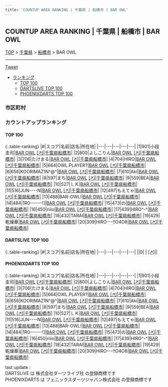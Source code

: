 ```yaml
---
title: 'COUNTUP AREA RANKING | 千葉県 | 船橋市 | BAR OWL'
---
```

## COUNTUP AREA RANKING | 千葉県 | 船橋市 | BAR OWL

[TOP](/darts/rank/) > [千葉県](/darts/rank/千葉県/) > [船橋市](/darts/rank/千葉県/船橋市/) > BAR OWL

___

<a href="https://twitter.com/share?ref_src=twsrc%5Etfw" data-text="COUNTUP AREA RANKING | 千葉県船橋市BAR OWL" class="twitter-share-button" data-hashtags="DARTSLIVE,PHOENIXDARTS,darts,ダーツ" data-show-count="false">Tweet</a>

* [ランキング](#カウントアップランキング)
    * [TOP 100](#top-100)
    * [DARTSLIVE TOP 100](#dartslive-top-100)
    * [PHOENIXDARTS TOP 100](#phoenixdarts-top-100)

### 市区町村

<ul>

</ul>

### カウントアップランキング

#### TOP 100



{:.table-ranking}
|#|スコア|名前|店名|所在地|
|---|---|---|---|---|
|1|901|<span class="rank-name-pd">小段 圭司</span>|<a href="/darts/rank/shops/77312.html">BAR OWL</a> <a href="https://vs.phoenixdarts.com/jp/shop/shopDetailInfo/s_77312?s_seq=77312">[↗]</a>|<a href="/darts/rank/千葉県/船橋市">千葉県船橋市</a>|
|2|800|<span class="rank-name-pd">よしこりん</span>|<a href="/darts/rank/shops/77312.html">BAR OWL</a> <a href="https://vs.phoenixdarts.com/jp/shop/shopDetailInfo/s_77312?s_seq=77312">[↗]</a>|<a href="/darts/rank/千葉県/船橋市">千葉県船橋市</a>|
|3|706|<span class="rank-name-pd">たけまる</span>|<a href="/darts/rank/shops/77312.html">BAR OWL</a> <a href="https://vs.phoenixdarts.com/jp/shop/shopDetailInfo/s_77312?s_seq=77312">[↗]</a>|<a href="/darts/rank/千葉県/船橋市">千葉県船橋市</a>|
|4|704|<span class="rank-name-pd">HIRO</span>|<a href="/darts/rank/shops/77312.html">BAR OWL</a> <a href="https://vs.phoenixdarts.com/jp/shop/shopDetailInfo/s_77312?s_seq=77312">[↗]</a>|<a href="/darts/rank/千葉県/船橋市">千葉県船橋市</a>|
|5|664|<span class="rank-name-pd">OWL.PLAYER?</span>|<a href="/darts/rank/shops/77312.html">BAR OWL</a> <a href="https://vs.phoenixdarts.com/jp/shop/shopDetailInfo/s_77312?s_seq=77312">[↗]</a>|<a href="/darts/rank/千葉県/船橋市">千葉県船橋市</a>|
|6|656|<span class="rank-name-pd">KOORIMAZ1N^@^</span>|<a href="/darts/rank/shops/77312.html">BAR OWL</a> <a href="https://vs.phoenixdarts.com/jp/shop/shopDetailInfo/s_77312?s_seq=77312">[↗]</a>|<a href="/darts/rank/千葉県/船橋市">千葉県船橋市</a>|
|7|610|<span class="rank-name-pd">Aki</span>|<a href="/darts/rank/shops/77312.html">BAR OWL</a> <a href="https://vs.phoenixdarts.com/jp/shop/shopDetailInfo/s_77312?s_seq=77312">[↗]</a>|<a href="/darts/rank/千葉県/船橋市">千葉県船橋市</a>|
|8|597|<span class="rank-name-pd">まち</span>|<a href="/darts/rank/shops/77312.html">BAR OWL</a> <a href="https://vs.phoenixdarts.com/jp/shop/shopDetailInfo/s_77312?s_seq=77312">[↗]</a>|<a href="/darts/rank/千葉県/船橋市">千葉県船橋市</a>|
|9|559|<span class="rank-name-pd">BEA</span>|<a href="/darts/rank/shops/77312.html">BAR OWL</a> <a href="https://vs.phoenixdarts.com/jp/shop/shopDetailInfo/s_77312?s_seq=77312">[↗]</a>|<a href="/darts/rank/千葉県/船橋市">千葉県船橋市</a>|
|10|527|<span class="rank-name-pd">ＬＫ</span>|<a href="/darts/rank/shops/77312.html">BAR OWL</a> <a href="https://vs.phoenixdarts.com/jp/shop/shopDetailInfo/s_77312?s_seq=77312">[↗]</a>|<a href="/darts/rank/千葉県/船橋市">千葉県船橋市</a>|
|11|516|<span class="rank-name-pd">JUN----N</span>|<a href="/darts/rank/shops/77312.html">BAR OWL</a> <a href="https://vs.phoenixdarts.com/jp/shop/shopDetailInfo/s_77312?s_seq=77312">[↗]</a>|<a href="/darts/rank/千葉県/船橋市">千葉県船橋市</a>|
|12|497|<span class="rank-name-pd">もえてゃ</span>|<a href="/darts/rank/shops/77312.html">BAR OWL</a> <a href="https://vs.phoenixdarts.com/jp/shop/shopDetailInfo/s_77312?s_seq=77312">[↗]</a>|<a href="/darts/rank/千葉県/船橋市">千葉県船橋市</a>|
|13|488|<span class="rank-name-pd">BAR-OWL!</span>|<a href="/darts/rank/shops/77312.html">BAR OWL</a> <a href="https://vs.phoenixdarts.com/jp/shop/shopDetailInfo/s_77312?s_seq=77312">[↗]</a>|<a href="/darts/rank/千葉県/船橋市">千葉県船橋市</a>|
|14|484|<span class="rank-name-pd">1R0------!]</span>|<a href="/darts/rank/shops/77312.html">BAR OWL</a> <a href="https://vs.phoenixdarts.com/jp/shop/shopDetailInfo/s_77312?s_seq=77312">[↗]</a>|<a href="/darts/rank/千葉県/船橋市">千葉県船橋市</a>|
|15|473|<span class="rank-name-pd">の</span>|<a href="/darts/rank/shops/77312.html">BAR OWL</a> <a href="https://vs.phoenixdarts.com/jp/shop/shopDetailInfo/s_77312?s_seq=77312">[↗]</a>|<a href="/darts/rank/千葉県/船橋市">千葉県船橋市</a>|
|16|450|<span class="rank-name-pd">riiio</span>|<a href="/darts/rank/shops/77312.html">BAR OWL</a> <a href="https://vs.phoenixdarts.com/jp/shop/shopDetailInfo/s_77312?s_seq=77312">[↗]</a>|<a href="/darts/rank/千葉県/船橋市">千葉県船橋市</a>|
|17|439|<span class="rank-name-pd">HIRO^-^</span>|<a href="/darts/rank/shops/77312.html">BAR OWL</a> <a href="https://vs.phoenixdarts.com/jp/shop/shopDetailInfo/s_77312?s_seq=77312">[↗]</a>|<a href="/darts/rank/千葉県/船橋市">千葉県船橋市</a>|
|18|432|<span class="rank-name-pd">TARAI</span>|<a href="/darts/rank/shops/77312.html">BAR OWL</a> <a href="https://vs.phoenixdarts.com/jp/shop/shopDetailInfo/s_77312?s_seq=77312">[↗]</a>|<a href="/darts/rank/千葉県/船橋市">千葉県船橋市</a>|
|19|429|<span class="rank-name-pd">乾燥華</span>|<a href="/darts/rank/shops/77312.html">BAR OWL</a> <a href="https://vs.phoenixdarts.com/jp/shop/shopDetailInfo/s_77312?s_seq=77312">[↗]</a>|<a href="/darts/rank/千葉県/船橋市">千葉県船橋市</a>|
|20|309|<span class="rank-name-pd">HIRO---!!O4O8</span>|<a href="/darts/rank/shops/77312.html">BAR OWL</a> <a href="https://vs.phoenixdarts.com/jp/shop/shopDetailInfo/s_77312?s_seq=77312">[↗]</a>|<a href="/darts/rank/千葉県/船橋市">千葉県船橋市</a>|


#### DARTSLIVE TOP 100



{:.table-ranking}
|#|スコア|名前|店名|所在地|
|---|---|---|---|---|
||0|<span class="rank-name-dl"> </span>|<a href="/darts/rank/shops/.html"></a> <a href="">[↗]</a>|<a href="/darts/rank//"></a>|


#### PHOENIXDARTS TOP 100



{:.table-ranking}
|#|スコア|名前|店名|所在地|
|---|---|---|---|---|
|1|901|<span class="rank-name-pd">小段 圭司</span>|<a href="/darts/rank/shops/77312.html">BAR OWL</a> <a href="https://vs.phoenixdarts.com/jp/shop/shopDetailInfo/s_77312?s_seq=77312">[↗]</a>|<a href="/darts/rank/千葉県/船橋市">千葉県船橋市</a>|
|2|800|<span class="rank-name-pd">よしこりん</span>|<a href="/darts/rank/shops/77312.html">BAR OWL</a> <a href="https://vs.phoenixdarts.com/jp/shop/shopDetailInfo/s_77312?s_seq=77312">[↗]</a>|<a href="/darts/rank/千葉県/船橋市">千葉県船橋市</a>|
|3|706|<span class="rank-name-pd">たけまる</span>|<a href="/darts/rank/shops/77312.html">BAR OWL</a> <a href="https://vs.phoenixdarts.com/jp/shop/shopDetailInfo/s_77312?s_seq=77312">[↗]</a>|<a href="/darts/rank/千葉県/船橋市">千葉県船橋市</a>|
|4|704|<span class="rank-name-pd">HIRO</span>|<a href="/darts/rank/shops/77312.html">BAR OWL</a> <a href="https://vs.phoenixdarts.com/jp/shop/shopDetailInfo/s_77312?s_seq=77312">[↗]</a>|<a href="/darts/rank/千葉県/船橋市">千葉県船橋市</a>|
|5|664|<span class="rank-name-pd">OWL.PLAYER?</span>|<a href="/darts/rank/shops/77312.html">BAR OWL</a> <a href="https://vs.phoenixdarts.com/jp/shop/shopDetailInfo/s_77312?s_seq=77312">[↗]</a>|<a href="/darts/rank/千葉県/船橋市">千葉県船橋市</a>|
|6|656|<span class="rank-name-pd">KOORIMAZ1N^@^</span>|<a href="/darts/rank/shops/77312.html">BAR OWL</a> <a href="https://vs.phoenixdarts.com/jp/shop/shopDetailInfo/s_77312?s_seq=77312">[↗]</a>|<a href="/darts/rank/千葉県/船橋市">千葉県船橋市</a>|
|7|610|<span class="rank-name-pd">Aki</span>|<a href="/darts/rank/shops/77312.html">BAR OWL</a> <a href="https://vs.phoenixdarts.com/jp/shop/shopDetailInfo/s_77312?s_seq=77312">[↗]</a>|<a href="/darts/rank/千葉県/船橋市">千葉県船橋市</a>|
|8|597|<span class="rank-name-pd">まち</span>|<a href="/darts/rank/shops/77312.html">BAR OWL</a> <a href="https://vs.phoenixdarts.com/jp/shop/shopDetailInfo/s_77312?s_seq=77312">[↗]</a>|<a href="/darts/rank/千葉県/船橋市">千葉県船橋市</a>|
|9|559|<span class="rank-name-pd">BEA</span>|<a href="/darts/rank/shops/77312.html">BAR OWL</a> <a href="https://vs.phoenixdarts.com/jp/shop/shopDetailInfo/s_77312?s_seq=77312">[↗]</a>|<a href="/darts/rank/千葉県/船橋市">千葉県船橋市</a>|
|10|527|<span class="rank-name-pd">ＬＫ</span>|<a href="/darts/rank/shops/77312.html">BAR OWL</a> <a href="https://vs.phoenixdarts.com/jp/shop/shopDetailInfo/s_77312?s_seq=77312">[↗]</a>|<a href="/darts/rank/千葉県/船橋市">千葉県船橋市</a>|
|11|516|<span class="rank-name-pd">JUN----N</span>|<a href="/darts/rank/shops/77312.html">BAR OWL</a> <a href="https://vs.phoenixdarts.com/jp/shop/shopDetailInfo/s_77312?s_seq=77312">[↗]</a>|<a href="/darts/rank/千葉県/船橋市">千葉県船橋市</a>|
|12|497|<span class="rank-name-pd">もえてゃ</span>|<a href="/darts/rank/shops/77312.html">BAR OWL</a> <a href="https://vs.phoenixdarts.com/jp/shop/shopDetailInfo/s_77312?s_seq=77312">[↗]</a>|<a href="/darts/rank/千葉県/船橋市">千葉県船橋市</a>|
|13|488|<span class="rank-name-pd">BAR-OWL!</span>|<a href="/darts/rank/shops/77312.html">BAR OWL</a> <a href="https://vs.phoenixdarts.com/jp/shop/shopDetailInfo/s_77312?s_seq=77312">[↗]</a>|<a href="/darts/rank/千葉県/船橋市">千葉県船橋市</a>|
|14|484|<span class="rank-name-pd">1R0------!]</span>|<a href="/darts/rank/shops/77312.html">BAR OWL</a> <a href="https://vs.phoenixdarts.com/jp/shop/shopDetailInfo/s_77312?s_seq=77312">[↗]</a>|<a href="/darts/rank/千葉県/船橋市">千葉県船橋市</a>|
|15|473|<span class="rank-name-pd">の</span>|<a href="/darts/rank/shops/77312.html">BAR OWL</a> <a href="https://vs.phoenixdarts.com/jp/shop/shopDetailInfo/s_77312?s_seq=77312">[↗]</a>|<a href="/darts/rank/千葉県/船橋市">千葉県船橋市</a>|
|16|450|<span class="rank-name-pd">riiio</span>|<a href="/darts/rank/shops/77312.html">BAR OWL</a> <a href="https://vs.phoenixdarts.com/jp/shop/shopDetailInfo/s_77312?s_seq=77312">[↗]</a>|<a href="/darts/rank/千葉県/船橋市">千葉県船橋市</a>|
|17|439|<span class="rank-name-pd">HIRO^-^</span>|<a href="/darts/rank/shops/77312.html">BAR OWL</a> <a href="https://vs.phoenixdarts.com/jp/shop/shopDetailInfo/s_77312?s_seq=77312">[↗]</a>|<a href="/darts/rank/千葉県/船橋市">千葉県船橋市</a>|
|18|432|<span class="rank-name-pd">TARAI</span>|<a href="/darts/rank/shops/77312.html">BAR OWL</a> <a href="https://vs.phoenixdarts.com/jp/shop/shopDetailInfo/s_77312?s_seq=77312">[↗]</a>|<a href="/darts/rank/千葉県/船橋市">千葉県船橋市</a>|
|19|429|<span class="rank-name-pd">乾燥華</span>|<a href="/darts/rank/shops/77312.html">BAR OWL</a> <a href="https://vs.phoenixdarts.com/jp/shop/shopDetailInfo/s_77312?s_seq=77312">[↗]</a>|<a href="/darts/rank/千葉県/船橋市">千葉県船橋市</a>|
|20|309|<span class="rank-name-pd">HIRO---!!O4O8</span>|<a href="/darts/rank/shops/77312.html">BAR OWL</a> <a href="https://vs.phoenixdarts.com/jp/shop/shopDetailInfo/s_77312?s_seq=77312">[↗]</a>|<a href="/darts/rank/千葉県/船橋市">千葉県船橋市</a>|


<div class="footer border-top border-gray-light mt-5 pt-3 text-right text-gray">
    last update : <span style="font-weight: italic" id="foot_last_modified"></span><br />
    DARTSLIVE は 株式会社ダーツライブ社 の登録商標です<br />
    PHOENIXDARTS は フェニックスダーツジャパン株式会社 の登録商標です<br />
</div>

<script src="https://cdnjs.cloudflare.com/ajax/libs/jquery.tablesorter/2.31.3/js/jquery.tablesorter.min.js" integrity="sha512-qzgd5cYSZcosqpzpn7zF2ZId8f/8CHmFKZ8j7mU4OUXTNRd5g+ZHBPsgKEwoqxCtdQvExE5LprwwPAgoicguNg==" crossorigin="anonymous" referrerpolicy="no-referrer"></script>
<link rel="stylesheet" href="https://cdnjs.cloudflare.com/ajax/libs/jquery.tablesorter/2.31.3/css/theme.default.min.css" integrity="sha512-wghhOJkjQX0Lh3NSWvNKeZ0ZpNn+SPVXX1Qyc9OCaogADktxrBiBdKGDoqVUOyhStvMBmJQ8ZdMHiR3wuEq8+w==" crossorigin="anonymous" referrerpolicy="no-referrer" />
<script>
$(function() {
    $(".table-ranking").tablesorter({sortList:[[0, 0]]});
    $("#foot_last_modified").text(formatDate(new Date(document.lastModified), 'yyyy-MM-dd HH:mm:ss'));
});
</script>

<script async src="https://platform.twitter.com/widgets.js" charset="utf-8"></script>